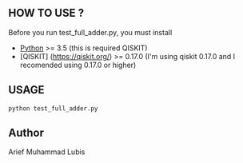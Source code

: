 ## HOW TO USE ? 
Before you run test_full_adder.py, you must install 
* [Python](https://www.python.org/) >= 3.5 (this is required QISKIT)
* [QISKIT] (https://qiskit.org/) >=  0.17.0 (I'm using qiskit 0.17.0 and I recomended using 0.17.0 or higher)

## USAGE
```
python test_full_adder.py
```

## Author
Arief Muhammad Lubis
